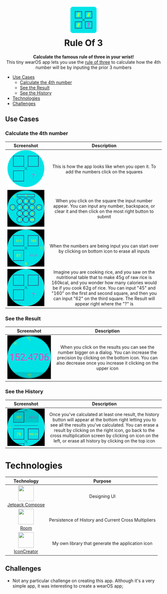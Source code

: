 <h1 align="center">
  <img src="readme-res/ic_launcher.svg" width="100" height="100"><br>
  Rule Of 3
</h1>

<p align="center">
  <strong>Calculate the famous rule of three in your wrist!</strong><br>
  This tiny wearOS app lets you use the <a href="https://en.wikipedia.org/wiki/Cross-multiplication#Rule_of_three">rule of three</a> to calculate how the 4th number will be by inputing the prior 3 numbers
</p>

- [Use Cases](#use-cases)
  - [Calculate the 4th number](#calculate-the-4th-number)
  - [See the Result](#see-the-result)
  - [See the History](#see-the-ristory)
- [Technologies](#technologies)
- [Challenges](#challenges)

## Use Cases

### Calculate the 4th number
|Screenshot|Description|
|:-:|:-:|
|![](./readme-res/screenshots/cross-multiplication-screen-empty-without-history.png)|This is how the app looks like when you open it. To add the numbers click on the squares|
|![](./readme-res/screenshots/inputting-numbers.gif)|When you click on the square the input number appear. You can input any number, backspace, or clear it and then click on the most right button to submit| 
|![](./readme-res/screenshots/erase-all-inputs.gif)|When the numbers are being input you can start over by clicking on bottom icon to erase all inputs|
|![](./readme-res/screenshots/calculate-the-4th-number.gif)|Imagine you are cooking rice, and you saw on the nutritional table that to make 45g of raw rice is 160kcal, and you wonder how many calories would be if you cook 62g of rice. You can input "45" and "160" on the first and second square, and then you can input "62" on the third square. The Result will appear right where the "?" is|

### See the Result
|Screenshot|Description|
|:-:|:-:|
|![](./readme-res/screenshots/increasing-decreasing-decimals.gif)|When you click on the results you can see the number bigger on a dialog. You can increase the precision by clicking on the bottom icon. You can also decrease once you increase it clicking on the upper icon|

### See the History
|Screenshot|Description|
|:-:|:-:|
|![](./readme-res/screenshots/see-the-history.gif)|Once you've calculated at least one result, the history button will appear at the bottom right letting you to see all the results you've calculated. You can erase a result by clicking on the right icon, go back to the cross multiplication screen by clicking on icon on the left, or erase all history by clicking on the top icon|


# Technologies
|Technology|Purpose|
|:-:|:-:|
|<img src="https://3.bp.blogspot.com/-VVp3WvJvl84/X0Vu6EjYqDI/AAAAAAAAPjU/ZOMKiUlgfg8ok8DY8Hc-ocOvGdB0z86AgCLcBGAsYHQ/s1600/jetpack%2Bcompose%2Bicon_RGB.png" width="50" height="50"><br>[Jetpack Compose](https://developer.android.com/jetpack/compose)|Designing UI|
|<img src="https://4.bp.blogspot.com/-NnAkV5vpYuw/XNMYF4RtLvI/AAAAAAAAI70/kdgLm3cnTO4FB4rUC0v9smscN3zHJPlLgCLcBGAs/s1600/Jetpack_logo%2B%25282%2529.png" width="50" height="50"><br>[Room](https://developer.android.com/jetpack/androidx/releases/room)|Persistence of History and Current Cross Multipliers|
|<img src="https://github.githubassets.com/assets/GitHub-Mark-ea2971cee799.png" width="50" height="50"><br>[IconCreator](https://github.com/giovanischiar/icon-creator)|My own library that generate the application icon|

## Challenges
  - Not any particular challenge on creating this app. Although it's a very simple app, it was interesting to create a wearOS app;
